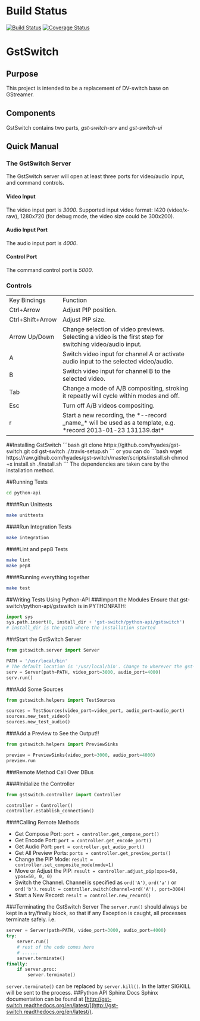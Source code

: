# Build Status
[![Build Status](https://travis-ci.org/hyades/gst-switch.png?branch=master)](https://travis-ci.org/hyades/gst-switch)
[![Coverage Status](https://coveralls.io/repos/hyades/gst-switch/badge.png?branch=master)](https://coveralls.io/r/hyades/gst-switch?branch=master)

# GstSwitch
## Purpose
This project is intended to be a replacement of DV-switch base on GStreamer.
## Components
GstSwitch contains two parts, *gst-switch-srv* and *gst-switch-ui*
## Quick Manual
### The GstSwitch Server
The GstSwitch server will open at least three ports for video/audio input, and
command controls.
#### Video Input
The video input port is *3000*. Supported input video format: I420
(video/x-raw), 1280x720 (for debug mode, the video size could be 300x200).
#### Audio Input Port
The audio input port is *4000*.
#### Control Port
The command control port is *5000*.
### Controls
<table>
 <tr><td>Key Bindings</td><td>Function</td></tr>

 <tr><td>Ctrl+Arrow</td><td>
 Adjust PIP position.
 </td></tr>

 <tr><td>Ctrl+Shift+Arrow</td><td>
 Adjust PIP size.
 </td></tr>

 <tr><td>Arrow Up/Down</td><td>
 Change selection of video previews. Selecting a video is the first step for
 switching video/audio input.
 </td></tr>

 <tr><td>A</td><td>
 Switch video input for channel A or activate audio input to the selected
 video/audio.
 </td></tr>

 <tr><td>B</td><td>
 Switch video input for channel B to the selected video.
 </td></tr>

 <tr><td>Tab</td><td>
 Change a mode of A/B compositing, stroking it repeatly will cycle within modes
 and off.
 </td></tr>

 <tr><td>Esc</td><td>
 Turn off A/B videos compositing.
 </td></tr>

 <tr><td>r</td><td>
 Start a new recording, the *--record _name_* will be used as a template,
 e.g. *record 2013-01-23 131139.dat*
 </td></tr>
</table>
##Installing GstSwitch
```bash
git clone https://github.com/hyades/gst-switch.git
cd gst-switch
./.travis-setup.sh
```
or you can do
```bash
wget https://raw.github.com/hyades/gst-switch/master/scripts/install.sh
chmod +x install.sh
./install.sh
```
The dependencies are taken care by the installation method.

##Running Tests
```bash
cd python-api
```

####Run Unittests
```bash
make unittests
```

####Run Integration Tests
```bash
make integration
```

####Lint and pep8 Tests
```bash
make lint
make pep8
```
####Running everything together
```bash
make test
```

##Writing Tests Using Python-API
###Import the Modules
Ensure that gst-switch/python-api/gstswitch is in PYTHONPATH:
```python
import sys
sys.path.insert(0, install_dir + 'gst-switch/python-api/gstswitch')
# install_dir is the path where the installation started
```
###Start the GstSwitch Server
```python
from gstswitch.server import Server

PATH = '/usr/local/bin'
# The default location is '/usr/local/bin'. Change to wherever the gst-switch executables are located
serv = Server(path=PATH, video_port=3000, audio_port=4000)
serv.run() 
```

###Add Some Sources
```python
from gstswitch.helpers import TestSources

sources = TestSources(video_port=video_port, audio_port=audio_port)
sources.new_test_video()
sources.new_test_audio()
```

###Add a Preview to See the Output!!
```python
from gstswitch.helpers import PreviewSinks

preview = PreviewSinks(video_port=3000, audio_port=4000)
preview.run
```

###Remote Method Call Over DBus

####Initialize the Controller
```python
from gstswitch.controller import Controller

controller = Controller()
controller.establish_connection()
```
####Calling Remote Methods
* Get Compose Port: `port = controller.get_compose_port()`
* Get Encode Port: `port = controller.get_encode_port()`
* Get Audio Port: `port = controller.get_audio_port()`
* Get All Preview Ports: `ports = controller.get_preview_ports()`
* Change the PIP Mode: `result = controller.set_composite_mode(mode=1)`
* Move or Adjust the PIP: `result = controller.adjust_pip(xpos=50, ypos=50, 0, 0)`
* Switch the Channel. Channel is specified as `ord('A')`, `ord('a')` or `ord('b')`.  `result = controller.switch(channel=ord('A'), port=3004)`
* Start a New Record: `result = controller.new_record()`

###Terminating the GstSwitch Server
The `server.run()` should always be kept in a try/finally block, so that if any Exception is caught, all processes terminate safely.
i.e.
```python
server = Server(path=PATH, video_port=3000, audio_port=4000)
try:
    server.run()
    # rest of the code comes here
    # ......
    server.terminate()
finally:
    if server.proc:
        server.terminate()
```
`server.terminate()` can be replaced by `server.kill()`. In the latter SIGKILL will be sent to the process.
##Python API Sphinx Docs
Sphinx documentation can be found at [http://gst-switch.readthedocs.org/en/latest/](http://gst-switch.readthedocs.org/en/latest/).



